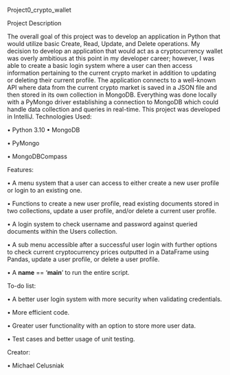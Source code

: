 Project0_crypto_wallet

Project Description

The overall goal of this project was to develop an application in Python that would utilize basic Create, Read, Update, and Delete operations. My decision to develop an application that would act as a cryptocurrency wallet was overly ambitious at this point in my developer career; however, I was able to create a basic login system where a user can then access information 
pertaining to the current crypto market in addition to updating or deleting their current profile. The application connects to a well-known API where data from the current crypto market is saved in a JSON file and then stored in its own collection in MongoDB. Everything was done locally with a PyMongo driver establishing a connection to MongoDB which could handle data collection and queries in real-time. This project was developed in IntelliJ. 
Technologies Used:

•	Python 3.10
•	MongoDB

•	PyMongo

•	MongoDBCompass

Features:

•	A menu system that a user can access to either create a new user profile or login to an existing one.

•	Functions to create a new user profile, read existing documents stored in two collections, update a user profile, and/or delete a current user profile.

•	A login system to check username and password against queried documents within the Users collection.

•	A sub menu accessible after a successful user login with further options to check current cryptocurrency prices outputted in a DataFrame using Pandas, update a user profile, or delete a user profile.

•	A __name__ == ‘__main__’ to run the entire script.

To-do list:

•	A better user login system with more security when validating credentials.

•	More efficient code.

•	Greater user functionality with an option to store more user data.

•	Test cases and better usage of unit testing.

Creator:

•	Michael Celusniak 

